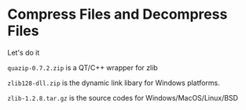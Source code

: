 Compress Files and Decompress Files
==================================

Let's do it

`quazip-0.7.2.zip` is a QT/C++ wrapper for zlib

`zlib128-dll.zip` is the dynamic link libary for Windows platforms.

`zlib-1.2.8.tar.gz` is the source codes for Windows/MacOS/Linux/BSD
